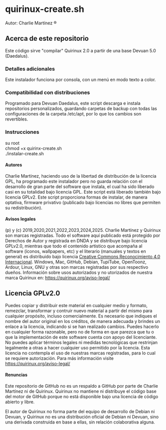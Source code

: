 # quirinux-create.sh
Autor: Charlie Martínez ®
## Acerca de este repositorio
Este código sirve "compilar" Quirinux 2.0 a partir de una base Devuan 5.0 (Daedalus).<br>
### Detalles adicionales
Este instalador funciona por consola, con un menú en modo texto a color.
### Compatibilidad con distribuciones
Programado para Devuan Daedalus, este script descarga e instala repositorios personalizados, guardando carpetas de backup con todas las configuraciones de la carpeta /etc/apt, por lo que los cambios son revertibles.
### Instrucciones
su root<br>
chmod +x quirinx-create.sh <br>
./instalar-create.sh<br>
#### Autores
Charlie Martínez, haciendo uso de la libertad de distribución de la licencia GPL, ha programado este instalador pero no guarda relación con el desarrollo de gran parte del software que instala, el cual ha sido liberado casi en su totalidad bajo licencia GPL. Este script está liberado también bajo licencia GPLv2. Este script proporciona formas de instalar, de manera optativa, firmware privativo (publicado bajo licencias no libres que permiten su redistribución). 
#### Avisos legales
(p) y (c) 2019,2020,2021,2022,2023,2024,2025. Charlie Martínez y Quirinux son marcas registradas. Todo el software aquí publicado está protegido por Derechos de Autor y registrada en DNDA y se distribuye bajo licencia GPLv2.0, mientras que todo el contenido artistico que acompaña al software (íconos, wallpapers, etc) y el literario (manuales y textos en general) es distribuido bajo licencia <a href="https://creativecommons.org/licenses/by/4.0/deed.es">Creative Commons Reconocimiento 4.0 Internacional</a>. Windows, Mac, GitHub, Debian, TupiTube, OpenToonz, Ardour, Linux, GNU  y otras son marcas registradas por sus respectivo dueños. Información sobre usos autorizados y no utorizados de nuestra marca Quirinux en: https://quirinux.org/aviso-legal/
## Licencia GPLv2.0
Puedes copiar y distribuir este material en cualquier medio y formato, remezclar, transformar y contruir nuevo material a partir del mismo para cualquier propósito, incluso comercialmente. Es necesario que indiques el nombre del autor original en los créditos, de manera adecuada y brindes un enlace a la licencia, indicando si se han realizado cambios. Puedes hacerlo en cualquier forma razonable, pero no de forma en que parezca que tu o que la implementación de este software cuenta con apoyo del licenciante. No puedes aplicar términos legales ni medidas tecnológicas que restrinjan legalmente a otras a hacer cualquier uso permitido por la licencia. Esta licencia no contempla el uso de nuestras marcas registradas, para lo cual se requiere autorización. Para más información visite https://quirinux.org/aviso-legal/
#### Renuncias
Este repositorio de GitHub no es un respaldo a GitHub por parte de Charlie Martínez ni de Quirinux. Quirinux no mantiene ni distribuye el código base del motor de GitHub porque no está disponible bajo una licencia de código abierto y libre.

El autor de Quirinux no forma parte del equipo de desarrollo de Debian ni Devuan, y Quirinux no es una distribución oficial de Debian ni Devuan, sino una derivada construida en base a ellas, sin relación colaborativa alguna. 